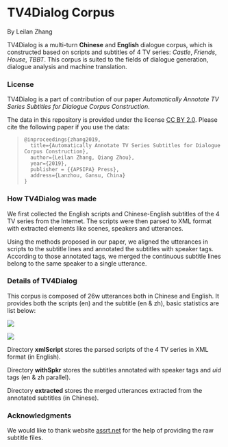 # TV4Dialog  Corpus

By Leilan Zhang

TV4Dialog is a multi-turn **Chinese** and **English** dialogue corpus, which is constructed based on scripts and subtitles of 4 TV series: *Castle*, *Friends*, *House*, *TBBT*.  This corpus is suited to the fields of dialogue generation, dialogue analysis and machine translation.

### License

TV4Dialog is a part of contribution of our paper *Automatically Annotate TV Series Subtitles for Dialogue Corpus Construction*. 

The data in this repository is provided under the license [CC BY 2.0](<https://creativecommons.org/licenses/by/2.0/>). Please cite the following paper if you use the data: 

> ```
> @inproceedings{zhang2019,
>   title={Automatically Annotate TV Series Subtitles for Dialogue Corpus Construction},
>   author={Leilan Zhang, Qiang Zhou},
>   year={2019},
>   publisher = {{APSIPA} Press},
>   address={Lanzhou, Gansu, China}
> }
> ```

### How TV4Dialog was made

We first collected the English scripts and Chinese-English subtitles of the 4 TV series from the Internet. The scripts were then parsed to XML format with extracted elements like scenes, speakers and utterances. 

Using the methods proposed in our paper, we aligned the utterances in scripts to the subtitle lines and annotated the subtitles with speaker tags. According to those annotated tags, we merged the continuous subtitle lines belong to the same speaker to a single utterance.

### Details of TV4Dialog

This corpus is composed of 26w utterances both in Chinese and English. It provides both the scripts (en) and the subtitle (en & zh),  basic statistics are list below:

![](C:\Users\Layland\Documents\projects\myGitHub\TV4Dialog\pics\stat_1.png)

![](C:\Users\Layland\Documents\projects\myGitHub\TV4Dialog\pics\stat_2.png)

Directory **xmlScript** stores the parsed scripts of the 4 TV series in XML format (in English). 

Directory **withSpkr** stores the subtitles annotated with speaker tags and *uid* tags (en & zh parallel).

Directory **extracted** stores the merged utterances extracted from the annotated subtitles (in Chinese).

### Acknowledgments

We would like to thank website [assrt.net](http://assrt.net) for the help of providing the raw subtitle files.